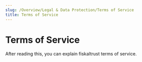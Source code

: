 ```yaml
---
slug: /Overview/Legal & Data Protection/Terms of Service
title: Terms of Service
---
```

# Terms of Service

After reading this, you can explain fiskaltrust terms of service.
